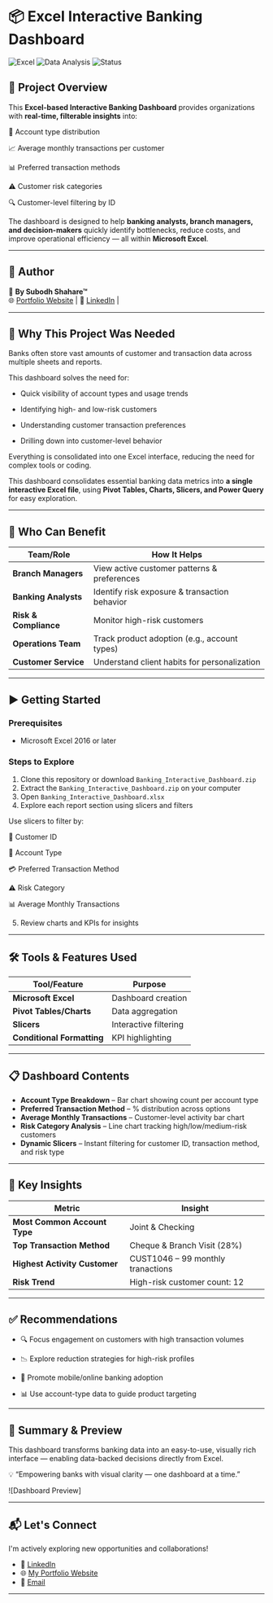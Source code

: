 # 📦 Excel Interactive Banking Dashboard

![Excel](https://img.shields.io/badge/Excel-Dashboard-brightgreen?style=for-the-badge&logo=microsoft-excel)
![Data Analysis](https://img.shields.io/badge/Data-Analysis-blue?style=for-the-badge&logo=databricks)
![Status](https://img.shields.io/badge/Status-Completed-success?style=for-the-badge)

## 🎯 Project Overview
This **Excel-based Interactive Banking Dashboard** provides organizations with **real-time, filterable insights** into:

🏦 Account type distribution

📈 Average monthly transactions per customer

📊 Preferred transaction methods

⚠️ Customer risk categories

🔍 Customer-level filtering by ID

The dashboard is designed to help **banking analysts, branch managers, and decision-makers** quickly identify bottlenecks, reduce costs, and improve operational efficiency — all within **Microsoft Excel**.

---

## 🔗 Author  
👤 **By Subodh Shahare™**  
🌐 [Portfolio Website](https://subodh-s.my.canva.site/home) | 💼 [LinkedIn](https://www.linkedin.com/in/subodhshahare) | 

---

## 📌 Why This Project Was Needed  
Banks often store vast amounts of customer and transaction data across multiple sheets and reports. 

This dashboard solves the need for:

- Quick visibility of account types and usage trends

- Identifying high- and low-risk customers

- Understanding customer transaction preferences

- Drilling down into customer-level behavior

Everything is consolidated into one Excel interface, reducing the need for complex tools or coding.

This dashboard consolidates essential banking data metrics into **a single interactive Excel file**, using **Pivot Tables, Charts, Slicers, and Power Query** for easy exploration.

---

## 👥 Who Can Benefit

| Team/Role              | How It Helps |
|------------------------|--------------|
| **Branch Managers** | View active customer patterns & preferences |
| **Banking Analysts** | Identify risk exposure & transaction behavior |
| **Risk & Compliance** | Monitor high-risk customers |
| **Operations Team** | Track product adoption (e.g., account types) |
| **Customer Service** | Understand client habits for personalization |

---

## ▶️ Getting Started

### Prerequisites
- Microsoft Excel 2016 or later 

### Steps to Explore
1. Clone this repository or download `Banking_Interactive_Dashboard.zip`
2. Extract the `Banking_Interactive_Dashboard.zip` on your computer
3. Open `Banking_Interactive_Dashboard.xlsx`
4. Explore each report section using slicers and filters
   
Use slicers to filter by:
   
👤 Customer ID

🏦 Account Type

💳 Preferred Transaction Method

⚠️ Risk Category

📊 Average Monthly Transactions

5. Review charts and KPIs for insights

---

## 🛠️ Tools & Features Used

| Tool/Feature           | Purpose |
|------------------------|---------|
| **Microsoft Excel**    | Dashboard creation |
| **Pivot Tables/Charts**| Data aggregation |
| **Slicers**            | Interactive filtering |
| **Conditional Formatting** | KPI highlighting |
---

## 📋 Dashboard Contents

- **Account Type Breakdown** –  Bar chart showing count per account type
- **Preferred Transaction Method** – % distribution across options
- **Average Monthly Transactions** – Customer-level activity bar chart
- **Risk Category Analysis** – Line chart tracking high/low/medium-risk customers
- **Dynamic Slicers** – Instant filtering for customer ID, transaction method, and risk type

---

## 📌 Key Insights

| Metric               | Insight |
|----------------------|---------|
| **Most Common Account Type** | Joint & Checking |
| **Top Transaction Method** | Cheque & Branch Visit (28%) |
| **Highest Activity Customer** | CUST1046 – 99 monthly tranactions |
| **Risk Trend** | High-risk customer count: 12 |

---

## ✅ Recommendations

- 🔍 Focus engagement on customers with high transaction volumes

- 📉 Explore reduction strategies for high-risk profiles

- 🏦 Promote mobile/online banking adoption

- 📊 Use account-type data to guide product targeting

---

## 🧾 Summary & Preview

This dashboard transforms banking data into an easy-to-use, visually rich interface — enabling data-backed decisions directly from Excel.

💡 “Empowering banks with visual clarity — one dashboard at a time.”

![Dashboard Preview]


---

## 📬 Let's Connect

I'm actively exploring new opportunities and collaborations!

- 🔗 [LinkedIn](https://www.linkedin.com/in/subodhshahare)  
- 🌐 [My Portfolio Website](https://subodh-s.my.canva.site/home)  
- 📧 [Email](mailto:Subodh.shahare@gmail.com)

---
